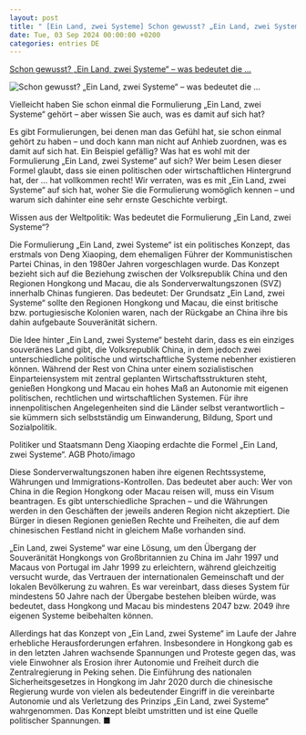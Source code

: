 ```yaml
---
layout: post
title: " [Ein Land, zwei Systeme] Schon gewusst? „Ein Land, zwei Systeme“ – was bedeutet die ..."
date: Tue, 03 Sep 2024 00:00:00 +0200
categories: entries DE
---
```

[Schon gewusst? „Ein Land, zwei Systeme“ – was bedeutet die ...](https://www.berliner-kurier.de/panorama/ein-land-zwei-systeme-was-bedeutet-das-das-bedeutet-die-formel-li.2250451)

![Schon gewusst? „Ein Land, zwei Systeme“ – was bedeutet die ...](https://berliner-zeitung.imgix.net/2024/09/02/8f778c40-f4b3-42fd-a731-75f5a3b24e74.jpeg?w=1024&auto=format)

Vielleicht haben Sie schon einmal die Formulierung „Ein Land, zwei Systeme“ gehört – aber wissen Sie auch, was es damit auf sich hat?

Es gibt Formulierungen, bei denen man das Gefühl hat, sie schon einmal gehört zu haben – und doch kann man nicht auf Anhieb zuordnen, was es damit auf sich hat. Ein Beispiel gefällig? Was hat es wohl mit der Formulierung „Ein Land, zwei Systeme“ auf sich? Wer beim Lesen dieser Formel glaubt, dass sie einen politischen oder wirtschaftlichen Hintergrund hat, der … hat vollkommen recht! Wir verraten, was es mit „Ein Land, zwei Systeme“ auf sich hat, woher Sie die Formulierung womöglich kennen – und warum sich dahinter eine sehr ernste Geschichte verbirgt.

Wissen aus der Weltpolitik: Was bedeutet die Formulierung „Ein Land, zwei Systeme“?

Die Formulierung „Ein Land, zwei Systeme“ ist ein politisches Konzept, das erstmals von Deng Xiaoping, dem ehemaligen Führer der Kommunistischen Partei Chinas, in den 1980er Jahren vorgeschlagen wurde. Das Konzept bezieht sich auf die Beziehung zwischen der Volksrepublik China und den Regionen Hongkong und Macau, die als Sonderverwaltungszonen (SVZ) innerhalb Chinas fungieren. Das bedeutet: Der Grundsatz „Ein Land, zwei Systeme“ sollte den Regionen Hongkong und Macau, die einst britische bzw. portugiesische Kolonien waren, nach der Rückgabe an China ihre bis dahin aufgebaute Souveränität sichern.

Die Idee hinter „Ein Land, zwei Systeme“ besteht darin, dass es ein einziges souveränes Land gibt, die Volksrepublik China, in dem jedoch zwei unterschiedliche politische und wirtschaftliche Systeme nebenher existieren können. Während der Rest von China unter einem sozialistischen Einparteiensystem mit zentral geplanten Wirtschaftsstrukturen steht, genießen Hongkong und Macau ein hohes Maß an Autonomie mit eigenen politischen, rechtlichen und wirtschaftlichen Systemen. Für ihre innenpolitischen Angelegenheiten sind die Länder selbst verantwortlich – sie kümmern sich selbstständig um Einwanderung, Bildung, Sport und Sozialpolitik.

Politiker und Staatsmann Deng Xiaoping erdachte die Formel „Ein Land, zwei Systeme“. AGB Photo/imago

Diese Sonderverwaltungszonen haben ihre eigenen Rechtssysteme, Währungen und Immigrations-Kontrollen. Das bedeutet aber auch: Wer von China in die Region Hongkong oder Macau reisen will, muss ein Visum beantragen. Es gibt unterschiedliche Sprachen – und die Währungen werden in den Geschäften der jeweils anderen Region nicht akzeptiert. Die Bürger in diesen Regionen genießen Rechte und Freiheiten, die auf dem chinesischen Festland nicht in gleichem Maße vorhanden sind.

„Ein Land, zwei Systeme“ war eine Lösung, um den Übergang der Souveränität Hongkongs von Großbritannien zu China im Jahr 1997 und Macaus von Portugal im Jahr 1999 zu erleichtern, während gleichzeitig versucht wurde, das Vertrauen der internationalen Gemeinschaft und der lokalen Bevölkerung zu wahren. Es war vereinbart, dass dieses System für mindestens 50 Jahre nach der Übergabe bestehen bleiben würde, was bedeutet, dass Hongkong und Macau bis mindestens 2047 bzw. 2049 ihre eigenen Systeme beibehalten können.

Allerdings hat das Konzept von „Ein Land, zwei Systeme“ im Laufe der Jahre erhebliche Herausforderungen erfahren. Insbesondere in Hongkong gab es in den letzten Jahren wachsende Spannungen und Proteste gegen das, was viele Einwohner als Erosion ihrer Autonomie und Freiheit durch die Zentralregierung in Peking sehen. Die Einführung des nationalen Sicherheitsgesetzes in Hongkong im Jahr 2020 durch die chinesische Regierung wurde von vielen als bedeutender Eingriff in die vereinbarte Autonomie und als Verletzung des Prinzips „Ein Land, zwei Systeme“ wahrgenommen. Das Konzept bleibt umstritten und ist eine Quelle politischer Spannungen. ■

